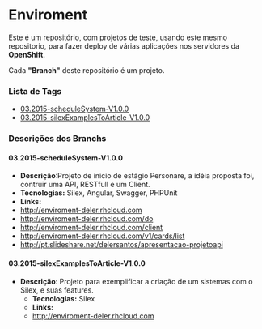 # **Enviroment** 
Este é um repositório, com projetos de teste, usando este mesmo repositorio,
para fazer deploy de várias aplicações nos servidores da **OpenShift**.

Cada **"Branch"** deste repositório é um projeto.

### Lista de Tags 
  - <a href="#03.2015-scheduleSystem-V1.0.0">03.2015-scheduleSystem-V1.0.0</a>
  - <a href="#03.2015-silexExamplesToArticle-V1.0.0">03.2015-silexExamplesToArticle-V1.0.0</a>

### Descrições dos Branchs
#### <a name="03.2015-scheduleSystem-V1.0.0">03.2015-scheduleSystem-V1.0.0</a>
  - **Descrição**:Projeto de inicio de estágio Personare, a idéia proposta foi, contruir uma API, RESTfull e um Client.
  - **Tecnologias:** Silex, Angular, Swagger, PHPUnit
  - **Links:**
   - http://enviroment-deler.rhcloud.com
   - http://enviroment-deler.rhcloud.com/do
   - http://enviroment-deler.rhcloud.com/client
   - http://enviroment-deler.rhcloud.com/v1/cards/list
   - http://pt.slideshare.net/delersantos/apresentacao-projetoapi
                                                                 
#### <a name="03.2015-silexExamplesToArticle-V1.0.0">03.2015-silexExamplesToArticle-V1.0.0</a>
- **Descrição**: Projeto para exemplificar a criação de um sistemas com o Silex, e suas features.
  - **Tecnologias:** Silex
  - **Links:**
   - http://enviroment-deler.rhcloud.com

